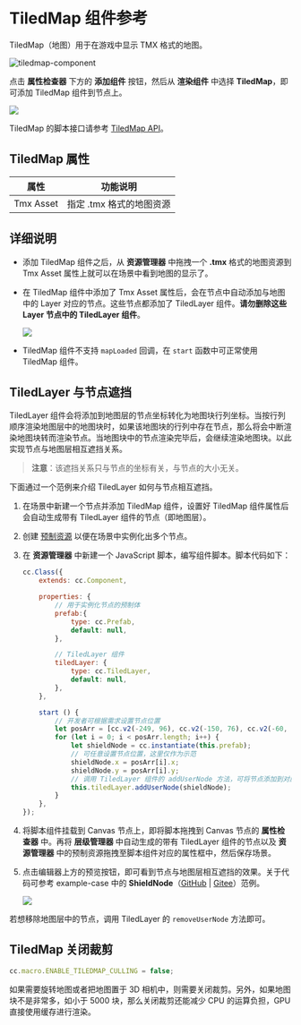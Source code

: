 # TiledMap 组件参考

TiledMap（地图）用于在游戏中显示 TMX 格式的地图。

![tiledmap-component](tiledmap/tiledmap-component.png)

点击 **属性检查器** 下方的 **添加组件** 按钮，然后从 **渲染组件** 中选择 **TiledMap**，即可添加 TiledMap 组件到节点上。

![](./tiledmap/add_tiledmap.png)

TiledMap 的脚本接口请参考 [TiledMap API](../../../api/zh/classes/TiledMap.html)。

## TiledMap 属性

| 属性 |   功能说明
| -------------- | ----------- |
| Tmx Asset | 指定 .tmx 格式的地图资源 |

## 详细说明

- 添加 TiledMap 组件之后，从 **资源管理器** 中拖拽一个 **.tmx** 格式的地图资源到 Tmx Asset 属性上就可以在场景中看到地图的显示了。

- 在 TiledMap 组件中添加了 Tmx Asset 属性后，会在节点中自动添加与地图中的 Layer 对应的节点。这些节点都添加了 TiledLayer 组件。**请勿删除这些 Layer 节点中的 TiledLayer 组件**。

  ![](./tiledmap/tiledlayer.png)

- TiledMap 组件不支持 `mapLoaded` 回调，在 `start` 函数中可正常使用 TiledMap 组件。

## TiledLayer 与节点遮挡

TiledLayer 组件会将添加到地图层的节点坐标转化为地图块行列坐标。当按行列顺序渲染地图层中的地图块时，如果该地图块的行列中存在节点，那么将会中断渲染地图块转而渲染节点。当地图块中的节点渲染完毕后，会继续渲染地图块。以此实现节点与地图层相互遮挡关系。

> **注意**：该遮挡关系只与节点的坐标有关，与节点的大小无关。

下面通过一个范例来介绍 TiledLayer 如何与节点相互遮挡。

1. 在场景中新建一个节点并添加 TiledMap 组件，设置好 TiledMap 组件属性后会自动生成带有 TiledLayer 组件的节点（即地图层）。

2. 创建 [预制资源](../asset-workflow/prefab.md) 以便在场景中实例化出多个节点。

3. 在 **资源管理器** 中新建一个 JavaScript 脚本，编写组件脚本。脚本代码如下：

    ```js
    cc.Class({
        extends: cc.Component,
    
        properties: {
            // 用于实例化节点的预制体
            prefab:{
                type: cc.Prefab,
                default: null,
            },
    
            // TiledLayer 组件
            tiledLayer: {
                type: cc.TiledLayer,
                default: null,
            },
        },
    
        start () {
            // 开发者可根据需求设置节点位置
            let posArr = [cc.v2(-249, 96), cc.v2(-150, 76), cc.v2(-60, 54), cc.v2(-248, -144), cc.v2(-89, -34)];
            for (let i = 0; i < posArr.length; i++) {
                let shieldNode = cc.instantiate(this.prefab);
                // 可任意设置节点位置，这里仅作为示范
                shieldNode.x = posArr[i].x;
                shieldNode.y = posArr[i].y;
                // 调用 TiledLayer 组件的 addUserNode 方法，可将节点添加到对应的地图层中，并与地图层产生相互遮挡关系。
                this.tiledLayer.addUserNode(shieldNode); 
            }
        },
    });
    ```

4. 将脚本组件挂载到 Canvas 节点上，即将脚本拖拽到 Canvas 节点的 **属性检查器** 中。再将 **层级管理器** 中自动生成的带有 TiledLayer 组件的节点以及 **资源管理器** 中的预制资源拖拽至脚本组件对应的属性框中，然后保存场景。

5. 点击编辑器上方的预览按钮，即可看到节点与地图层相互遮挡的效果。关于代码可参考 example-case 中的 **ShieldNode**（[GitHub](https://github.com/cocos-creator/example-cases/tree/master/assets/cases/tiledmap) | [Gitee](https://gitee.com/mirrors_cocos-creator/example-cases/tree/master/assets/cases/tiledmap)）范例。

    ![](./tiledmap/shieldNode.png)

若想移除地图层中的节点，调用 TiledLayer 的 `removeUserNode` 方法即可。

## TiledMap 关闭裁剪

```js
cc.macro.ENABLE_TILEDMAP_CULLING = false;
```

如果需要旋转地图或者把地图置于 3D 相机中，则需要关闭裁剪。另外，如果地图块不是非常多，如小于 5000 块，那么关闭裁剪还能减少 CPU 的运算负担，GPU 直接使用缓存进行渲染。
